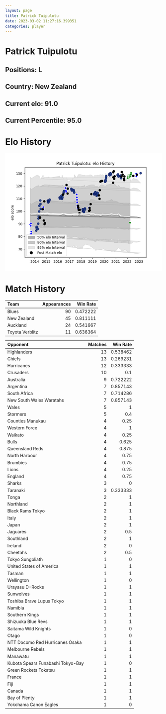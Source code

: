 ```yaml
---  
layout: page  
title: Patrick Tuipulotu  
date: 2023-03-02 11:27:16.399351  
categories: player  
---
```

# Patrick Tuipulotu

## Positions: L

## Country: New Zealand

## Current elo: 91.0

## Current Percentile: 95.0

# Elo History


![elo history](history_PatrickTuipulotu.png)
# Match History


| Team            |   Appearances |   Win Rate |
|:----------------|--------------:|-----------:|
| Blues           |            90 |   0.472222 |
| New Zealand     |            45 |   0.811111 |
| Auckland        |            24 |   0.541667 |
| Toyota Verblitz |            11 |   0.636364 |

| Opponent                          |   Matches |   Win Rate |
|:----------------------------------|----------:|-----------:|
| Highlanders                       |        13 |   0.538462 |
| Chiefs                            |        13 |   0.269231 |
| Hurricanes                        |        12 |   0.333333 |
| Crusaders                         |        10 |   0.1      |
| Australia                         |         9 |   0.722222 |
| Argentina                         |         7 |   0.857143 |
| South Africa                      |         7 |   0.714286 |
| New South Wales Waratahs          |         7 |   0.857143 |
| Wales                             |         5 |   1        |
| Stormers                          |         5 |   0.4      |
| Counties Manukau                  |         4 |   0.25     |
| Western Force                     |         4 |   1        |
| Waikato                           |         4 |   0.25     |
| Bulls                             |         4 |   0.625    |
| Queensland Reds                   |         4 |   0.875    |
| North Harbour                     |         4 |   0.75     |
| Brumbies                          |         4 |   0.75     |
| Lions                             |         4 |   0.25     |
| England                           |         4 |   0.75     |
| Sharks                            |         3 |   0        |
| Taranaki                          |         3 |   0.333333 |
| Tonga                             |         2 |   1        |
| Northland                         |         2 |   1        |
| Black Rams Tokyo                  |         2 |   1        |
| Italy                             |         2 |   1        |
| Japan                             |         2 |   1        |
| Jaguares                          |         2 |   0.5      |
| Southland                         |         2 |   1        |
| Ireland                           |         2 |   0        |
| Cheetahs                          |         2 |   0.5      |
| Tokyo Sungoliath                  |         1 |   0        |
| United States of America          |         1 |   1        |
| Tasman                            |         1 |   1        |
| Wellington                        |         1 |   0        |
| Urayasu D-Rocks                   |         1 |   1        |
| Sunwolves                         |         1 |   1        |
| Toshiba Brave Lupus Tokyo         |         1 |   1        |
| Namibia                           |         1 |   1        |
| Southern Kings                    |         1 |   1        |
| Shizuoka Blue Revs                |         1 |   1        |
| Saitama Wild Knights              |         1 |   0        |
| Otago                             |         1 |   0        |
| NTT Docomo Red Hurricanes Osaka   |         1 |   1        |
| Melbourne Rebels                  |         1 |   1        |
| Manawatu                          |         1 |   1        |
| Kubota Spears Funabashi Tokyo-Bay |         1 |   0        |
| Green Rockets Tokatsu             |         1 |   1        |
| France                            |         1 |   1        |
| Fiji                              |         1 |   1        |
| Canada                            |         1 |   1        |
| Bay of Plenty                     |         1 |   1        |
| Yokohama Canon Eagles             |         1 |   0        |